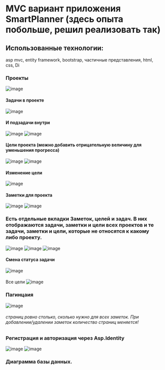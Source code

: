 # MVC вариант приложения SmartPlanner (здесь опыта побольше, решил реализовать так)
## Использованные технологии:
asp mvc, entity framework, bootstrap, частичные представления, html, css, Di

### Проекты
![image](https://github.com/user-attachments/assets/62dd1760-b989-4a51-aae1-d761ceca3c3d)
#### Задачи в проекте
![image](https://github.com/user-attachments/assets/e049d39c-4e24-479e-a158-e70f1a615271)
#### И подзадачи внутри
![image](https://github.com/user-attachments/assets/a0162569-3c84-42c1-8cac-fb1e4cda9e66)
![image](https://github.com/user-attachments/assets/50b3aba3-b0af-44a8-8e63-b4c81eff4e1e)

#### Цели проекта (можно добавить отрицательную величину для уменьшения прогресса)
![image](https://github.com/user-attachments/assets/5fb31817-60d6-48cd-b32b-73844d5da2a4)
![image](https://github.com/user-attachments/assets/edf0b1d8-b84b-47ad-902a-39148300fc95)
#### Изменение цели
![image](https://github.com/user-attachments/assets/50af3a80-8712-4bc0-82b9-d89dbb5c1d41)
#### Заметки для проекта
![image](https://github.com/user-attachments/assets/358105ba-85f8-4d05-823d-c31c3bf070b9)
![image](https://github.com/user-attachments/assets/27bb15b9-1651-4027-8ce5-8848c85be568)

### Есть отдельные вкладки Заметок, целей и задач. В них отображаются задачи, заметки и цели всех проектов и те задачи, заметки и цели, которые не относятся к какому либо проекту.
![image](https://github.com/user-attachments/assets/a9385f29-d02d-4e52-990c-608560405e8e)
![image](https://github.com/user-attachments/assets/180e9b98-924e-49ea-86c4-e4449b00dac4)
![image](https://github.com/user-attachments/assets/86de697a-fd20-42e9-b59c-a8fe99c174f4)
#### Смена статуса задачи 
![image](https://github.com/user-attachments/assets/9e759773-df61-45d7-aff9-5775b8f8fa44)
####
Все цели
![image](https://github.com/user-attachments/assets/fa97b2ad-4b1d-49d3-8ada-02ec1260bbb6)


### Пагинцаия
![image](https://github.com/user-attachments/assets/ad3bdafa-3555-48fa-80b3-b94a661b96dd)
###### страниц ровно столько, сколько нужно для всех заметок. При добавлении/удалении заметок количество страниц меняется!

### Регистрация и авторизация через Asp.Identity
![image](https://github.com/user-attachments/assets/f91b322d-2638-42c8-a89c-0e4a056faa8c)
![image](https://github.com/user-attachments/assets/2eaa2db2-fbc3-4e67-b614-f8a4d2aecf0b)


### Диаграмма базы данных. 
